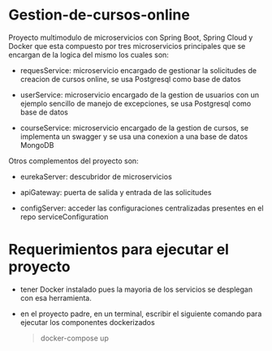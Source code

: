 # Gestion-de-cursos-online

Proyecto multimodulo de microservicios con Spring Boot, Spring Cloud y Docker que esta compuesto por tres microservicios principales que se encargan de la logica del mismo los cuales son:

- requesService: microservicio encargado de gestionar la solicitudes de creacion de cursos online, se usa Postgresql como base de datos

- userService: microservicio encargado de la gestion de usuarios con un ejemplo sencillo de manejo de excepciones, se usa Postgresql como base de datos

- courseService: microservicio encargado de la gestion de cursos, se implementa un swagger y se usa una conexion a una base de datos MongoDB


Otros complementos del proyecto son:

- eurekaServer: descubridor de microservicios

- apiGateway: puerta de salida y entrada de las solicitudes

- configServer: acceder las configuraciones centralizadas presentes en el repo serviceConfiguration

#  Requerimientos para ejecutar el proyecto

- tener Docker instalado pues la mayoria de los servicios se desplegan con esa herramienta.

- en el proyecto padre, en un terminal, escribir el siguiente comando para ejecutar los componentes dockerizados
  > docker-compose up


